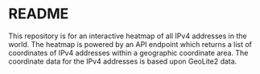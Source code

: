 README
======

This repository is for an interactive heatmap of all IPv4 addresses in the world. The heatmap is powered by an API endpoint which returns a list of coordinates of IPv4 addresses within a geographic coordinate area. The coordinate data for the IPv4 addresses is based upon GeoLite2 data.
